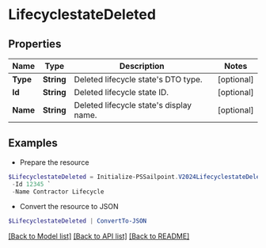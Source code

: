 # LifecyclestateDeleted
## Properties

Name | Type | Description | Notes
------------ | ------------- | ------------- | -------------
**Type** | **String** | Deleted lifecycle state&#39;s DTO type. | [optional] 
**Id** | **String** | Deleted lifecycle state ID. | [optional] 
**Name** | **String** | Deleted lifecycle state&#39;s display name. | [optional] 

## Examples

- Prepare the resource
```powershell
$LifecyclestateDeleted = Initialize-PSSailpoint.V2024LifecyclestateDeleted  -Type LIFECYCLE_STATE `
 -Id 12345 `
 -Name Contractor Lifecycle
```

- Convert the resource to JSON
```powershell
$LifecyclestateDeleted | ConvertTo-JSON
```

[[Back to Model list]](../README.md#documentation-for-models) [[Back to API list]](../README.md#documentation-for-api-endpoints) [[Back to README]](../README.md)

